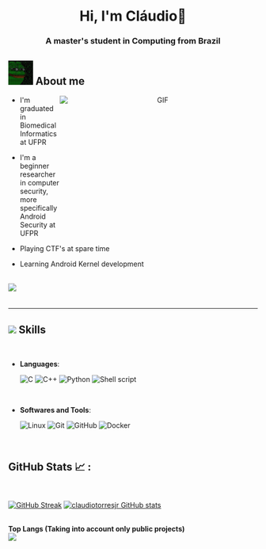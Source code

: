 <h1 align="center">Hi, I'm Cláudio👋</h1>
<h3 align="center">A master's student in Computing from Brazil</h3>

## <picture><img src = "https://github.com/claudiotorresjr/claudiotorresjr/blob/main/haqui.gif" width = 50px></picture> **About me**

<a target="_blank" align="center">
  <img align="right" top="500" height="300" width="400" alt="GIF" src="https://media.giphy.com/media/SWoSkN6DxTszqIKEqv/giphy.gif">
</a>

- I'm graduated in Biomedical Informatics at UFPR

- I'm a beginner researcher in computer security, more specifically Android Security at UFPR

- Playing CTF's at spare time

- Learning Android Kernel development
<br><br>

<img src="https://user-images.githubusercontent.com/73097560/115834477-dbab4500-a447-11eb-908a-139a6edaec5c.gif"><br><br>

---
## <img src="https://media2.giphy.com/media/QssGEmpkyEOhBCb7e1/giphy.gif?cid=ecf05e47a0n3gi1bfqntqmob8g9aid1oyj2wr3ds3mg700bl&rid=giphy.gif" width ="25"><b> Skills</b>
<br>

<p align="center">

- **Languages**:
    
    ![C](https://img.shields.io/badge/C%20-%232370ED.svg?style=for-the-badge&logo=c&logoColor=white)
    ![C++](https://img.shields.io/badge/C++%20-%2300599C.svg?style=for-the-badge&logo=c%2B%2B&logoColor=white)
    ![Python](https://img.shields.io/badge/Python%20-%2314354C.svg?style=for-the-badge&logo=python&logoColor=white)
    ![Shell script](https://img.shields.io/badge/Shell%20-%2314354C.svg?style=for-the-badge&logo=shell&logoColor=white)
    
<br>

- **Softwares and Tools**:

    ![Linux](https://img.shields.io/badge/Linux-FCC624?style=for-the-badge&logo=linux&logoColor=black)
    ![Git](https://img.shields.io/badge/git-%23F05033.svg?style=for-the-badge&logo=git&logoColor=white)
    ![GitHub](https://img.shields.io/badge/github-%23121011.svg?style=for-the-badge&logo=github&logoColor=white)
    ![Docker](https://img.shields.io/badge/Docker-FCC624?style=for-the-badge&logo=docker&logoColor=white)

<br>

## GitHub Stats 📈 :

<br>

[![GitHub Streak](https://github-readme-streak-stats.herokuapp.com?user=claudiotorresjr&theme=dracula&date_format=M%20j%5B%2C%20Y%5D)](https://git.io/streak-stats) [![claudiotorresjr GitHub stats](https://github-readme-stats.vercel.app/api?username=claudiotorresjr&theme=dracula)](https://github.com/claudiotorresjr/github-readme-stats)
  
<br>
<b>Top Langs (Taking into account only public projects)</b> <br/>
<img src="https://github-readme-stats.vercel.app/api/top-langs/?username=claudiotorresjr&theme=dracula&layout=compact&hide=Jupyter"/>

<br>
